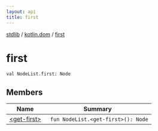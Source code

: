 ```yaml
---
layout: api
title: first
---
```

[stdlib](../../index.html) / [kotlin.dom](../index.html) / [first](index.html)

# first

```
val NodeList.first: Node
```
## Members
| Name | Summary |
|------|---------|
|[&lt;get-first&gt;](_get-first_.html)|&nbsp;&nbsp;`fun NodeList.<get-first>(): Node`<br>|
